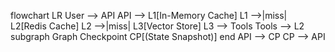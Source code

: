 flowchart LR
  User --> API
  API --> L1[In-Memory Cache]
  L1 -->|miss| L2[Redis Cache]
  L2 -->|miss| L3[Vector Store]
  L3 --> Tools
  Tools --> L2
  subgraph Graph Checkpoint
    CP[(State Snapshot)]
  end
  API --> CP
  CP --> API
